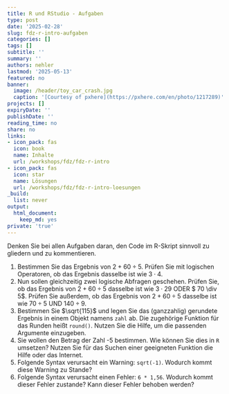 ```yaml
---
title: R und RStudio - Aufgaben
type: post
date: '2025-02-28'
slug: fdz-r-intro-aufgaben
categories: []
tags: []
subtitle: ''
summary: ''
authors: nehler
lastmod: '2025-05-13'
featured: no
banner:
  image: /header/toy_car_crash.jpg
  caption: '[Courtesy of pxhere](https://pxhere.com/en/photo/1217289)'
projects: []
expiryDate: ''
publishDate: ''
reading_time: no
share: no
links:
- icon_pack: fas
  icon: book
  name: Inhalte
  url: /workshops/fdz/fdz-r-intro
- icon_pack: fas
  icon: star
  name: Lösungen
  url: /workshops/fdz/fdz-r-intro-loesungen
_build:
  list: never
output:
  html_document:
    keep_md: yes
private: 'true'
---
```






Denken Sie bei allen Aufgaben daran, den Code im R-Skript sinnvoll zu gliedern und zu kommentieren.

1. Bestimmen Sie das Ergebnis von $2 + 60 \div 5$. Prüfen Sie mit logischen Operatoren, ob das Ergebnis dasselbe ist wie $3 \cdot 4$.
2. Nun sollen gleichzeitig zwei logische Abfragen geschehen. Prüfen Sie, ob das Ergebnis von $2 + 60 \div 5$ dasselbe ist wie $3 \cdot 29$ ODER $ 70 \div 5$. Prüfen Sie außerdem, ob das Ergebnis von $2 + 60 \div 5$ dasselbe ist wie $70 \div 5$ UND $140 \div 9$.
3. Bestimmen Sie $\sqrt{115}$ und legen Sie das (ganzzahlig) gerundete Ergebnis in einem Objekt namens `zahl` ab. Die zugehörige Funktion für das Runden heißt `round()`. Nutzen Sie die Hilfe, um die passenden Argumente einzugeben.
4. Sie wollen den Betrag der Zahl -5 bestimmen. Wie können Sie dies in `R` umsetzen? Nutzen Sie für das Suchen einer geeigneten Funktion die Hilfe oder das Internet.
5. Folgende Syntax verursacht ein Warning: `sqrt(-1)`. Wodurch kommt diese Warning zu Stande?
6. Folgende Syntax verursacht einen Fehler: `6 * 1,56`. Wodurch kommt dieser Fehler zustande? Kann dieser Fehler behoben werden?

